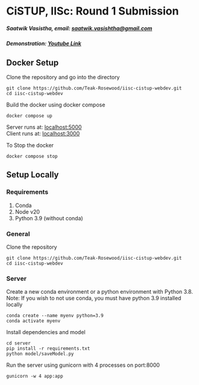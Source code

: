 # CiSTUP, IISc: Round 1 Submission
##### Saatwik Vasistha, email: [saatwik.vasishtha@gmail.com](mailto:saatwik.vasishtha@gmail.com)
##### Demonstration: [Youtube Link](https://www.youtube.com/watch?v=HS3rAneNVmg)
## Docker Setup
Clone the repository and go into the directory
```
git clone https://github.com/Teak-Rosewood/iisc-cistup-webdev.git
cd iisc-cistup-webdev
```
Build the docker using docker compose
```
docker compose up 
```
Server runs at: [localhost:5000](http://localhost:5000)   
Client runs at: [localhost:3000](http://localhost:3000)  

To Stop the docker
```
docker compose stop
```
## Setup Locally
### Requirements
1. Conda
2. Node v20 
3. Python 3.9 (without conda)
### General 
Clone the repository
```
git clone https://github.com/Teak-Rosewood/iisc-cistup-webdev.git 
cd iisc-cistup-webdev
```
### Server
Create a new conda environment or a python environment with Python 3.8.  
Note: If you wish to not use conda, you must have python 3.9 installed locally

```
conda create --name myenv python=3.9
conda activate myenv
```
Install dependencies and model
```
cd server
pip install -r requirements.txt
python model/saveModel.py
```
Run the server using gunicorn with 4 processes on port:8000
```
gunicorn -w 4 app:app
```